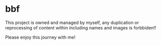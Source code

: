 # bbf

This project is owned and managed by myself, any duplication or reprocessing of content within including names and images is forbbiden!!

Please enjoy this journey with me!
